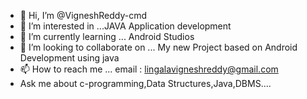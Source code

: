 - 👋 Hi, I’m @VigneshReddy-cmd
- 👀 I’m interested in ...JAVA Application development
- 🌱 I’m currently learning ... Android Studios
- 💞️ I’m looking to collaborate on ... My new Project based on Android Development using java
- 📫 How to reach me ... email : lingalavigneshreddy@gmail.com
- Ask me about c-programming,Data Structures,Java,DBMS....
<!---
VigneshReddy-cmd/VigneshReddy-cmd is a ✨ special ✨ repository because its `README.md` (this file) appears on your GitHub profile.
You can click the Preview link to take a look at your changes.
--->
